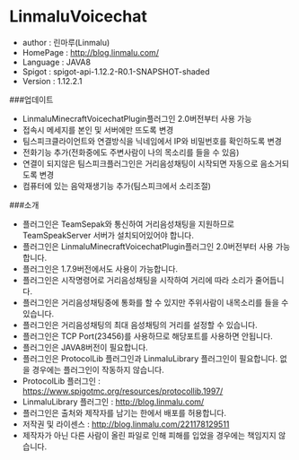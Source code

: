 # LinmaluVoicechat

 - author : 린마루(Linmalu)
 - HomePage : http://blog.linmalu.com/
 - Language : JAVA8
 - Spigot : spigot-api-1.12.2-R0.1-SNAPSHOT-shaded
 - Version : 1.12.2.1

###업데이트
- LinmaluMinecraftVoicechatPlugin​플러그인 2.0버전부터 사용 가능
- 접속시 메세지를 본인 및 서버에만 뜨도록 변경
- 팀스피크클라이언트와 연결방식을 닉네임에서 IP와 비밀번호를 확인하도록 변경
- 전화기능 추가(전화중에도 주변사람이 나의 목소리를 들을 수 있음)
- 연결이 되지않은 팀스피크플러그인은 거리음성채팅이 시작되면 자동으로 음소거되도록 변경
- 컴퓨터에 있는 음악재생기능 추가(팀스피크에서 소리조절)

###소개
- 플러그인은 TeamSepak와 통신하여 거리음성채팅을 지원하므로 TeamSpeakServer 서버가 설치되어있어야 합니다.
- 플러그인은 LinmaluMinecraftVoicechatPlugin​플러그인 2.0버전부터 사용 가능합니다.
- 플러그인은 1.7.9버전에서도 사용이 가능합니다.
- 플러그인은 시작명령어로 거리음성채팅을 시작하여 거리에 따라 소리가 줄어듭니다.
- 플러그인은 거리음성채팅중에 통화를 할 수 있지만 주위사람이 내목소리를 들을 수 있습니다.
- 플러그인은 거리음성채팅의 최대 음성채팅의 거리를 설정할 수 있습니다.
- 플러그인은 TCP Port(23456)를 사용하므로 해당포트를 사용하면 안됩니다.
- 플러그인은 JAVA8버전이 필요합니다.
- 플러그인은 ProtocolLib 플러그인과 LinmaluLibrary 플러그인이 필요합니다. 없을 경우에는 플러그인이 작동하지 않습니다.
- ProtocolLib 플러그인 : https://www.spigotmc.org/resources/protocollib.1997/
- LinmaluLibrary 플러그인 : http://blog.linmalu.com/
- 플러그인은 출처와 제작자를 남기는 한에서 배포를 허용합니다.
- 저작권 및 라이센스 : http://blog.linmalu.com/221178129511
- 제작자가 아닌 다른 사람이 올린 파일로 인해 피해를 입었을 경우에는 책임지지 않습니다.
